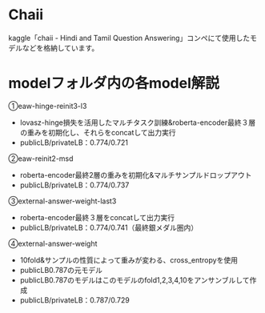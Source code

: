 # Chaii
kaggle「chaii - Hindi and Tamil Question Answering」コンペにて使用したモデルなどを格納しています。

# modelフォルダ内の各model解説 
①eaw-hinge-reinit3-l3<br>
- lovasz-hinge損失を活用したマルチタスク訓練&roberta-encoder最終３層の重みを初期化し、それらをconcatして出力実行
- publicLB/privateLB：0.774/0.721

②eaw-reinit2-msd<br>
- roberta-encoder最終2層の重みを初期化&マルチサンプルドロップアウト
- publicLB/privateLB：0.774/0.737

③external-answer-weight-last3<br> 
- roberta-encoder最終３層をconcatして出力実行
- publicLB/privateLB：0.774/0.741（最終銀メダル圏内）

④external-answer-weight<br>
- 10fold&サンプルの性質によって重みが変わる、cross_entropyを使用
- publicLB0.787の元モデル
- publicLB0.787のモデルはこのモデルのfold1,2,3,4,10をアンサンブルして作成
- publicLB/privateLB：0.787/0.729
